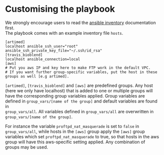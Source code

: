 # Customising the playbook

We strongly encourage users to read the [ansible inventory](https://docs.ansible.com/ansible/intro_inventory.html) documentation first.  
The playbook comes with an example inventory file `hosts`.
```
[artimed]
localhost ansible_ssh_user="root" ansible_ssh_private_key_file="~/.ssh/id_rsa"
[travis_bioblend]
localhost ansible_connection=local
[aws]
# Put you aws IP and key here to make FTP work in the default VPC.
# If you want further group-specific variables, put the host in these groups as well [e.g artimed].
```
`[artimed]`, `[travis_bioblend]` and `[aws]` are predefined groups. Any host (here we only have localhost) that
is added to one or multiple groups will have the corresponding group variables applied.
Group variables are defined in `group_vars/[name of the group]` and default variables are found in   
`group_vars/all`.
All variables defined in `group_vars/all` are overwritten in `group_vars/[name of the group]`.  

For instance the variable `proftpd_nat_masquerade` is set to `false` in `group_vars/all`, while hosts in the `[aws]` group
apply the `[aws]` group variables which set `proftpd_nat_masquerade` to true, so that hosts in the aws group will have
this aws-specific setting applied. Any combination of groups may be used.

[//]: # (TODO: Write-up extra-files, tools, workflows, which variables win.)